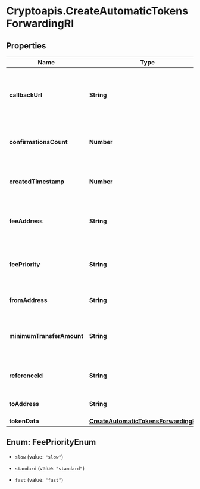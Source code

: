 # Cryptoapis.CreateAutomaticTokensForwardingRI

## Properties

Name | Type | Description | Notes
------------ | ------------- | ------------- | -------------
**callbackUrl** | **String** | Represents the URL that is set by the customer where the callback will be received at. The callback notification will be received only if and when the event occurs. | 
**confirmationsCount** | **Number** | Represents the number of confirmations, i.e. the amount of blocks that have been built on top of this block. | 
**createdTimestamp** | **Number** | Defines the specific time/date when the automatic forwarding was created in Unix Timestamp. | 
**feeAddress** | **String** | Represents the specific fee address, which is always automatically generated. Users must fund it. | 
**feePriority** | **String** | Represents the fee priority of the automation, whether it is \&quot;SLOW\&quot;, \&quot;STANDARD\&quot; or \&quot;FAST\&quot;. | 
**fromAddress** | **String** | Represents the hash of the address that forwards the tokens. | 
**minimumTransferAmount** | **String** | Represents the minimum transfer amount of the tokens in the &#x60;fromAddress&#x60; that can be allowed for an automatic forwarding. | 
**referenceId** | **String** | Represents a unique ID used to reference the specific callback subscription. | 
**toAddress** | **String** | Represents the hash of the address the tokens are forwarded to. | 
**tokenData** | [**CreateAutomaticTokensForwardingRITS**](CreateAutomaticTokensForwardingRITS.md) |  | 



## Enum: FeePriorityEnum


* `slow` (value: `"slow"`)

* `standard` (value: `"standard"`)

* `fast` (value: `"fast"`)




